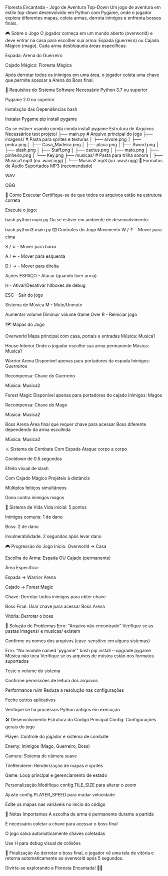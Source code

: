 Floresta Encantada - Jogo de Aventura Top-Down Um jogo de aventura em estilo top-down desenvolvido em Python com Pygame, onde o jogador explora diferentes mapas, coleta armas, derrota inimigos e enfrenta bosses finais.

🎮 Sobre o Jogo O jogador começa em um mundo aberto (overworld) e deve entrar na casa para escolher sua arma: Espada (guerreiro) ou Cajado Mágico (mago). Cada arma desbloqueia áreas específicas:

Espada: Arena do Guerreiro

Cajado Mágico: Floresta Mágica

Após derrotar todos os inimigos em uma área, o jogador coleta uma chave que permite acessar a Arena do Boss final.

🚀 Requisitos do Sistema Software Necessário Python 3.7 ou superior

Pygame 2.0 ou superior

Instalação das Dependências bash

Instalar Pygame
pip install pygame

Ou se estiver usando conda
conda install pygame Estrutura de Arquivos Necessários text projeto/ ├── main.py # Arquivo principal do jogo ├── imagens/ # Pasta para sprites e texturas │ ├── arvore.png │ ├── pedra.png │ ├── Casa_Madeira.png │ ├── placa.png │ ├── Sword.png │ ├── slash.png │ ├── Staff.png │ ├── cactus.png │ ├── mato.png │ ├── pinheiro.png │ └── Key.png ├── musicas/ # Pasta para trilha sonora │ ├── Musica1.mp3 (ou .wav/.ogg) │ └── Musica2.mp3 (ou .wav/.ogg) 🎵 Formatos de Áudio Suportados MP3 (recomendado)

WAV

OGG

🎯 Como Executar Certifique-se de que todos os arquivos estão na estrutura correta

Execute o jogo:

bash python main.py Ou se estiver em ambiente de desenvolvimento:

bash python3 main.py ⌨️ Controles do Jogo Movimento W / ↑ - Mover para cima

S / ↓ - Mover para baixo

A / ← - Mover para esquerda

D / → - Mover para direita

Ações ESPAÇO - Atacar (quando tiver arma)

H - Ativar/Desativar hitboxes de debug

ESC - Sair do jogo

Sistema de Música M - Mute/Unmute

Aumentar volume
Diminuir volume
Game Over R - Reiniciar jogo

🗺️ Mapas do Jogo

Overworld Mapa principal com casa, portais e entradas
Música: Musica1

House Interior Onde o jogador escolhe sua arma permanente
Música: Musica1

Warrior Arena Disponível apenas para portadores da espada
Inimigos: Guerreiros

Recompensa: Chave do Guerreiro

Música: Musica2

Forest Magic Disponível apenas para portadores do cajado
Inimigos: Magos

Recompensa: Chave do Mago

Música: Musica2

Boss Arena Área final que requer chave para acessar
Boss diferente dependendo da arma escolhida

Música: Musica2

⚔️ Sistema de Combate Com Espada Ataque corpo a corpo

Cooldown de 0.5 segundos

Efeito visual de slash

Com Cajado Mágico Projéteis à distância

Múltiplos feitiços simultâneos

Dano contra inimigos magos

🏥 Sistema de Vida Vida inicial: 5 pontos

Inimigos comuns: 1 de dano

Boss: 2 de dano

Invulnerabilidade: 2 segundos após levar dano

🎮 Progressão do Jogo Início: Overworld → Casa

Escolha de Arma: Espada OU Cajado (permanente)

Área Específica:

Espada → Warrior Arena

Cajado → Forest Magic

Chave: Derrotar todos inimigos para obter chave

Boss Final: Usar chave para acessar Boss Arena

Vitória: Derrotar o boss

🐛 Solução de Problemas Erro: "Arquivo não encontrado" Verifique se as pastas imagens/ e musicas/ existem

Confirme os nomes dos arquivos (case-sensitive em alguns sistemas)

Erro: "No module named 'pygame'" bash pip install --upgrade pygame Música não toca Verifique se os arquivos de música estão nos formatos suportados

Teste o volume do sistema

Confirme permissões de leitura dos arquivos

Performance ruim Reduza a resolução nas configurações

Feche outros aplicativos

Verifique se há processos Python antigos em execução

🛠️ Desenvolvimento Estrutura do Código Principal Config: Configurações gerais do jogo

Player: Controle do jogador e sistema de combate

Enemy: Inimigos (Mago, Guerreiro, Boss)

Camera: Sistema de câmera suave

TileRenderer: Renderização de mapas e sprites

Game: Loop principal e gerenciamento de estado

Personalização Modifique config.TILE_SIZE para alterar o zoom

Ajuste config.PLAYER_SPEED para mudar velocidade

Edite os mapas nas variáveis no início do código

📝 Notas Importantes A escolha de arma é permanente durante a partida

É necessário coletar a chave para acessar o boss final

O jogo salva automaticamente chaves coletadas

Use H para debug visual de colisões

🎊 Finalização Ao derrotar o boss final, o jogador vê uma tela de vitória e retorna automaticamente ao overworld após 5 segundos.

Divirta-se explorando a Floresta Encantada! 🌳✨
